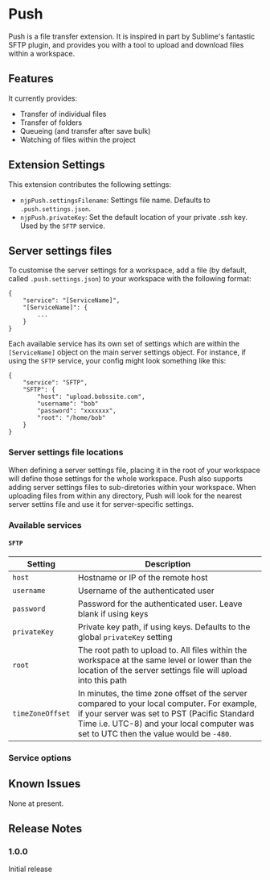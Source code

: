 # Push

Push is a file transfer extension. It is inspired in part by Sublime's fantastic SFTP plugin, and provides you with a tool to upload and download files within a workspace.

## Features

It currently provides:

 - Transfer of individual files
 - Transfer of folders
 - Queueing (and transfer after save bulk)
 - Watching of files within the project

## Extension Settings

This extension contributes the following settings:

* `njpPush.settingsFilename`: Settings file name. Defaults to `.push.settings.json`.
* `njpPush.privateKey`: Set the default location of your private .ssh key. Used by the `SFTP` service.

## Server settings files

To customise the server settings for a workspace, add a file (by default, called `.push.settings.json`) to your workspace with the following format:

```
{
	"service": "[ServiceName]",
	"[ServiceName]": {
		...
	}
}
```

Each available service has its own set of settings which are within the `[ServiceName]` object on the main server settings object. For instance, if using the `SFTP` service, your config might look something like this:

```
{
	"service": "SFTP",
	"SFTP": {
		"host": "upload.bobssite.com",
		"username": "bob"
		"password": "xxxxxxx",
		"root": "/home/bob"
	}
}
```

### Server settings file locations

When defining a server settings file, placing it in the root of your workspace will define those settings for the whole workspace. Push also supports adding server settings files to sub-diretories within your workspace. When uploading files from within any directory, Push will look for the nearest server settins file and use it for server-specific settings.

### Available services

#### `SFTP`

| Setting | Description |
| --- | --- |
| `host` | Hostname or IP of the remote host |
| `username` | Username of the authenticated user |
| `password` | Password for the authenticated user. Leave blank if using keys |
| `privateKey` | Private key path, if using keys. Defaults to the global `privateKey` setting |
| `root` | The root path to upload to. All files within the workspace at the same level or lower than the location of the server settings file will upload into this path |
| `timeZoneOffset` | In minutes, the time zone offset of the server compared to your local computer. For example, if your server was set to PST (Pacific Standard Time i.e. UTC-8) and your local computer was set to UTC then the value would be `-480`.

### Service options

## Known Issues

None at present.

## Release Notes

### 1.0.0

Initial release